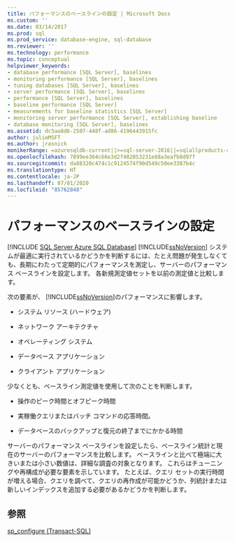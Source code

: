 ```yaml
---
title: パフォーマンスのベースラインの設定 | Microsoft Docs
ms.custom: ''
ms.date: 03/14/2017
ms.prod: sql
ms.prod_service: database-engine, sql-database
ms.reviewer: ''
ms.technology: performance
ms.topic: conceptual
helpviewer_keywords:
- database performance [SQL Server], baselines
- monitoring performance [SQL Server], baselines
- tuning databases [SQL Server], baselines
- server performance [SQL Server], baselines
- performance [SQL Server], baselines
- baseline performance [SQL Server]
- measurements for baseline statistics [SQL Server]
- monitoring server performance [SQL Server], establishing baseline
- database monitoring [SQL Server], baselines
ms.assetid: dc5aa8d6-2507-448f-ad86-4196443915fc
author: julieMSFT
ms.author: jrasnick
monikerRange: =azuresqldb-current||>=sql-server-2016||=sqlallproducts-allversions||>=sql-server-linux-2017||=azuresqldb-mi-current
ms.openlocfilehash: 7899ee364c66e3d2f402053231e88a3eafb8d97f
ms.sourcegitcommit: da88320c474c1c9124574f90d549c50ee3387b4c
ms.translationtype: HT
ms.contentlocale: ja-JP
ms.lasthandoff: 07/01/2020
ms.locfileid: "85762848"
---
```

# <a name="establish-a-performance-baseline"></a>パフォーマンスのベースラインの設定
[!INCLUDE [SQL Server Azure SQL Database](../../includes/applies-to-version/sql-asdb.md)]
  [!INCLUDE[ssNoVersion](../../includes/ssnoversion-md.md)] システムが最適に実行されているかどうかを判断するには、たとえ問題が発生しなくても、長期にわたって定期的にパフォーマンスを測定し、サーバーのパフォーマンス ベースラインを設定します。 各新規測定値セットを以前の測定値と比較します。  
  
 次の要素が、 [!INCLUDE[ssNoVersion](../../includes/ssnoversion-md.md)]のパフォーマンスに影響します。  
  
-   システム リソース (ハードウェア)  
  
-   ネットワーク アーキテクチャ  
  
-   オペレーティング システム  
  
-   データベース アプリケーション  
  
-   クライアント アプリケーション  
  
 少なくとも、ベースライン測定値を使用して次のことを判断します。  
  
-   操作のピーク時間とオフピーク時間  
  
-   実稼働クエリまたはバッチ コマンドの応答時間。  
  
-   データベースのバックアップと復元の終了までにかかる時間  
  
 サーバーのパフォーマンス ベースラインを設定したら、ベースライン統計と現在のサーバーのパフォーマンスを比較します。 ベースラインと比べて極端に大きいまたは小さい数値は、詳細な調査の対象となります。 これらはチューニングや再構成が必要な要素を示しています。 たとえば、クエリ セットの実行時間が増える場合、クエリを調べて、クエリの再作成が可能かどうか、列統計または新しいインデックスを追加する必要があるかどうかを判断します。  
  
## <a name="see-also"></a>参照  
 [sp_configure &#40;Transact-SQL&#41;](../../relational-databases/system-stored-procedures/sp-configure-transact-sql.md)  
  
  
